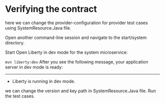 # Verifying the contract

here we can change the provider-configuration for provider test cases using SystemResource.Java file.

Open another command-line session and navigate to the start/system directory.

Start Open Liberty in dev mode for the system microservice:

`mvn liberty:dev`
After you see the following message, your application server in dev mode is ready:

**************************************************************
*    Liberty is running in dev mode.


we can change the version and key path in SystemResource.Java file.
Run the test cases.

